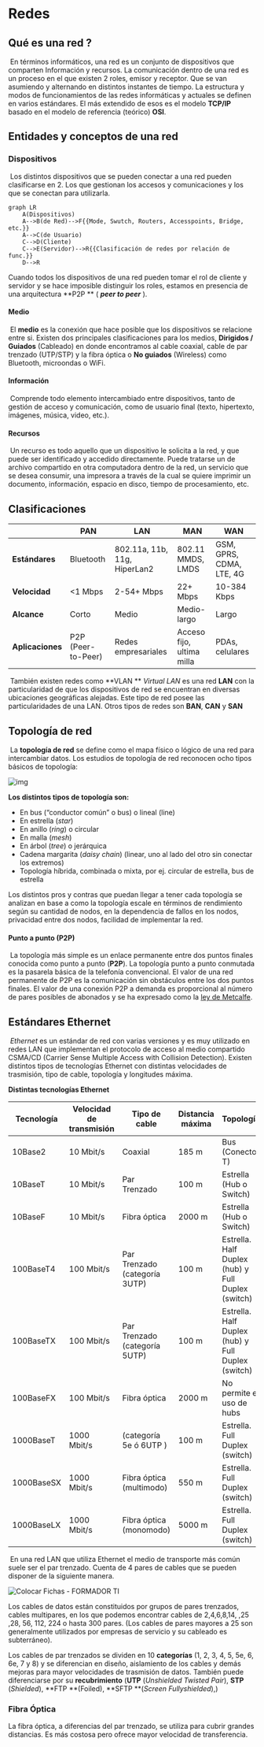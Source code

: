 # Redes

## Qué es una red ?

​	En términos informáticos, una red es un conjunto de dispositivos que comparten Información y recursos. La comunicación dentro de una red es un proceso en el que existen 2 roles, emisor y receptor. Que se van asumiendo y alternando en distintos instantes de tiempo.  La estructura y modos de  funcionamientos de las redes informáticas y actuales se definen en varios estándares. El más extendido de esos es el modelo **TCP/IP** basado en el modelo de referencia (teórico) **OSI**.

## Entidades y conceptos de una red

### Dispositivos

​	Los distintos dispositivos que se pueden conectar a una red pueden clasificarse en 2. Los que gestionan los accesos y comunicaciones y los que se conectan para utilizarla.

```mermaid
graph LR
	A(Dispositivos)
	A-->B(de Red)-->F{{Mode, Swutch, Routers, Accesspoints, Bridge, etc.}}
	A-->C(de Usuario)
	C-->D(Cliente)
	C-->E(Servidor)-->R{{Clasificación de redes por relación de func.}}
	D-->R

```

Cuando todos los dispositivos de una red pueden tomar el rol de cliente y servidor y se hace imposible distinguir los roles, estamos en presencia de una arquitectura **P2P ** ( ***peer to peer*** ). 

#### Medio

​	El **medio** es la conexión que hace posible que los dispositivos se relacione entre si. Existen dos principales clasificaciones para los medios, **Dirigidos / Guiados** (Cableado) en donde encontramos al cable coaxial, cable de par trenzado (UTP/STP) y la fibra óptica o **No guiados** (Wireless) como Bluetooth, microondas o WiFi.

#### Información

​	Comprende todo elemento intercambiado entre dispositivos, tanto de gestión de acceso y comunicación, como de usuario final (texto, hipertexto, imágenes, música, video, etc.).

#### Recursos

​	Un recurso es todo aquello que un dispositivo le solicita a la red, y que puede ser identificado y accedido directamente. Puede tratarse un de archivo compartido en otra computadora dentro de la red, un servicio que se desea consumir, una impresora a través de la cual se quiere imprimir un documento, información, espacio en disco, tiempo de procesamiento, etc.

## Clasificaciones

|                  | PAN                | LAN                          | MAN                       | WAN                      |
| ---------------- | ------------------ | ---------------------------- | ------------------------- | ------------------------ |
| **Estándares**   | Bluetooth          | 802.11a, 11b, 11g, HiperLan2 | 802.11 MMDS, LMDS         | GSM, GPRS, CDMA, LTE, 4G |
| **Velocidad**    | <1 Mbps            | 2-54+ Mbps                   | 22+ Mbps                  | 10-384 Kbps              |
| **Alcance**      | Corto              | Medio                        | Medio-largo               | Largo                    |
| **Aplicaciones** | P2P (Peer-to-Peer) | Redes empresariales          | Acceso fijo, ultima milla | PDAs, celulares          |

​	También existen redes como **VLAN ** *Virtual LAN* es una red **LAN** con la particularidad de que los dispositivos de red se encuentran en diversas ubicaciones geográficas alejadas. Este tipo de red posee las particularidades de una LAN. Otros tipos de redes son **BAN**, **CAN** y **SAN**



## Topología de red

​	La **topología de red** se define como el mapa físico o lógico de una red para intercambiar datos. Los estudios de topología de red reconocen ocho tipos básicos de topología:



![img](Redes.assets/image-20200331210233901.png)



**Los  distintos tipos de topología son:**

* En bus (“conductor común” o bus) o lineal (line)
* En estrella (*star*)
* En anillo (*ring*) o circular
* En malla (*mesh*)
* En árbol (*tree*) o jerárquica
* Cadena margarita (*daisy chain*) (linear, uno al lado del otro sin conectar los extremos)
* Topología híbrida, combinada o mixta, por ej. circular de estrella, bus de estrella

Los distintos pros y contras que puedan llegar a tener cada topología se analizan en base a como la topología escale en términos de rendimiento según su cantidad de nodos, en la dependencia de fallos en los nodos, privacidad entre dos nodos, facilidad de  implementar la red.

#### Punto a punto (P2P)

​	La topología más simple es un enlace permanente entre dos puntos finales conocida como punto a punto (**P2P**). La topología punto a punto conmutada es la pasarela básica de la telefonía convencional. El valor de una red permanente de P2P es la comunicación sin obstáculos entre los dos puntos finales. El valor de una conexión P2P a demanda es proporcional al número de pares posibles de abonados y se ha expresado como la [ley de Metcalfe](https://es.wikipedia.org/wiki/Ley_de_Metcalfe).



## Estándares Ethernet

​	*Ethernet* es un estándar de red con varias versiones y es muy utilizado en redes LAN que implementan el protocolo de acceso al medio compartido CSMA/CD (Carrier Sense Multiple Access with Collision Detection). Existen distintos tipos de tecnologías Ethernet con distintas velocidades de trasmisión, tipo de cable, topología y longitudes máxima.

**Distintas tecnologías Ethernet**

| Tecnología | Velocidad de transmisión | Tipo de cable                 | Distancia máxima | Topología                                          |
| ---------- | ------------------------ | ----------------------------- | ---------------- | -------------------------------------------------- |
| 10Base2    | 10 Mbit/s                | Coaxial                       | 185 m            | Bus (Conector T)                                   |
| 10BaseT    | 10 Mbit/s                | Par Trenzado                  | 100 m            | Estrella (Hub o Switch)                            |
| 10BaseF    | 10 Mbit/s                | Fibra óptica                  | 2000 m           | Estrella (Hub o Switch)                            |
| 100BaseT4  | 100 Mbit/s               | Par Trenzado (categoría 3UTP) | 100 m            | Estrella. Half Duplex (hub) y Full Duplex (switch) |
| 100BaseTX  | 100 Mbit/s               | Par Trenzado (categoría 5UTP) | 100 m            | Estrella. Half Duplex (hub) y Full Duplex (switch) |
| 100BaseFX  | 100 Mbit/s               | Fibra óptica                  | 2000 m           | No permite el uso de hubs                          |
| 1000BaseT  | 1000 Mbit/s              | (categoría 5e ó 6UTP )        | 100 m            | Estrella. Full Duplex (switch)                     |
| 1000BaseSX | 1000 Mbit/s              | Fibra óptica (multimodo)      | 550 m            | Estrella. Full Duplex (switch)                     |
| 1000BaseLX | 1000 Mbit/s              | Fibra óptica (monomodo)       | 5000 m           | Estrella. Full Duplex (switch)                     |

​	En una red LAN que utiliza Ethernet el medio de transporte más común suele ser el par trenzado. Cuenta de 4 pares de cables que se pueden disponer de la siguiente manera.

![Colocar Fichas - FORMADOR TI](Redes.assets/download.jpeg)

Los cables de datos están constituidos por grupos de pares trenzados, cables multipares, en los que podemos encontrar cables de 2,4,6,8,14, ,25 ,28, 56, 112, 224 o hasta 300  pares. (Los cables de pares mayores a 25 son generalmente utilizados por empresas de servicio y su cableado es subterráneo).

Los cables de par trenzados se dividen en 10 **categorías** (1, 2, 3, 4, 5, 5e, 6, 6e, 7 y 8) y se diferencian en diseño, aislamiento de los cables y demás mejoras para mayor velocidades de trasmisión de datos. También puede diferenciarse por su **recubrimiento** (**UTP** (*Unshielded Twisted Pair*), **STP** (*Shielded*), **FTP **(Foiled), **SFTP **(*Screen Fullyshielded*),) 

### Fibra Óptica 

La fibra óptica, a diferencias del par trenzado, se utiliza para cubrir grandes distancias. Es más costosa pero ofrece mayor velocidad de transferencia.